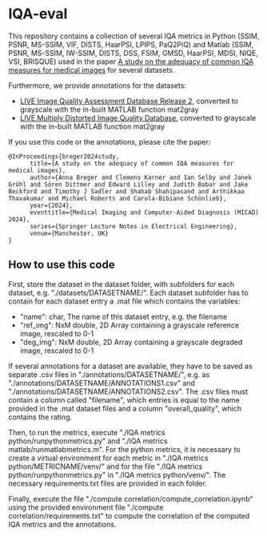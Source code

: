 # IQA-eval

This repository contains a collection of several IQA metrics in Python (SSIM, PSNR, MS-SSIM, VIF, DISTS, HaarPSI, LPIPS, PaQ2PiQ) and Matlab (SSIM, PSNR, MS-SSIM, IW-SSIM, DISTS, DSS, FSIM, GMSD, HaarPSI, MDSI, NIQE, VSI, BRISQUE) used in the paper [A study on the adequacy of common IQA measures for medical images](https://arxiv.org/abs/2405.19224) for several datasets.


Furthermore, we provide annotations for the datasets:
* [LIVE Image Quality Assessment Database Release 2](http://live.ece.utexas.edu/research/quality), converted to grayscale  with the in-built MATLAB function mat2gray
* [LIVE Multiply Distorted Image Quality Database](https://live.ece.utexas.edu/research/Quality/live_multidistortedimage.html), converted to grayscale  with the in-built MATLAB function mat2gray

If you use this code or the annotations, please cite the paper:
```
@InProceedings{breger2024study,
      title={A study on the adequacy of common IQA measures for medical images}, 
      author={Anna Breger and Clemens Karner and Ian Selby and Janek Gröhl and Sören Dittmer and Edward Lilley and Judith Babar and Jake Beckford and Timothy J Sadler and Shahab Shahipasand and Arthikkaa Thavakumar and Michael Roberts and Carola-Bibiane Schönlieb},
      year={2024},
      eventtitle={Medical Imaging and Computer-Aided Diagnosis (MICAD) 2024},
      series={Springer Lecture Notes in Electrical Engineering},
      venue={Manchester, UK}
}
```

## How to use this code

First, store the dataset in the dataset folder, with subfolders for each dataset, e.g. "./datasets/DATASETNAME/". Each dataset subfolder has to contain for each dataset entry a .mat file which contains the variables:
* "name": char, The name of this dataset entry, e.g. the filename
* "ref_img": NxM double,  2D Array containing a grayscale reference image, rescaled to 0-1
* "deg_img": NxM double,  2D Array containing a grayscale degraded image, rescaled to 0-1

If several annotations for a dataset are available, they have to be saved as separate .csv files in "./annotations/DATASETNAME/", e.g. as "./annotations/DATASETNAME/ANNOTATIONS1.csv" and "./annotations/DATASETNAME/ANNOTATIONS2.csv". The .csv files must contain a column called "filename", which entries is equal to the name provided in the .mat dataset files and a column "overall_quality", which contains the rating.

Then, to run the metrics, execute "./IQA metrics python/runpythonmetrics.py" and "./IQA metrics matlab/runmatlabmetrics.m". For the python metrics, it is necessary to create a virtual environment for each metric in  "./IQA metrics python/METRICNAME/venv/" and for the file "./IQA metrics python/runpythonmetrics.py" in "./IQA metrics python/venv/". The necessary requirements.txt files are provided in each folder.

Finally, execute the file "./compute correlation/compute_correlation.ipynb" using the provided environment file "./compute correlation/requirements.txt" to compute the correlation of the computed IQA metrics and the annotations.

